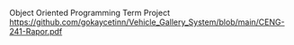 Object Oriented Programming Term Project
https://github.com/gokaycetinn/Vehicle_Gallery_System/blob/main/CENG-241-Rapor.pdf

